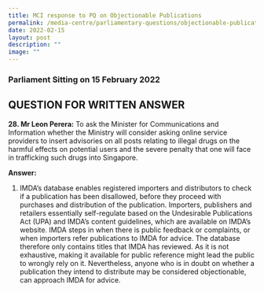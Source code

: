 ```yaml
---
title: MCI response to PQ on Objectionable Publications
permalink: /media-centre/parliamentary-questions/objectionable-publications/
date: 2022-02-15
layout: post
description: ""
image: ""
---
```

### Parliament Sitting on 15 February 2022

QUESTION FOR WRITTEN ANSWER
------------------------------------
**28. Mr Leon Perera:** To ask the Minister for Communications and Information whether the Ministry will consider asking online service providers to insert advisories on all posts relating to illegal drugs on the harmful effects on potential users and the severe penalty that one will face in trafficking such drugs into Singapore.

**Answer:**

1. IMDA’s database enables registered importers and distributors to check if a publication has been disallowed, before they proceed with purchases and distribution of the publication. Importers, publishers and retailers essentially self-regulate based on the Undesirable Publications Act (UPA) and IMDA’s content guidelines, which are available on IMDA’s website. IMDA steps in when there is public feedback or complaints, or when importers refer publications to IMDA for advice. The database therefore only contains titles that IMDA has reviewed. As it is not exhaustive, making it available for public reference might lead the public to wrongly rely on it. Nevertheless, anyone who is in doubt on whether a publication they intend to distribute may be considered objectionable, can approach IMDA for advice.
